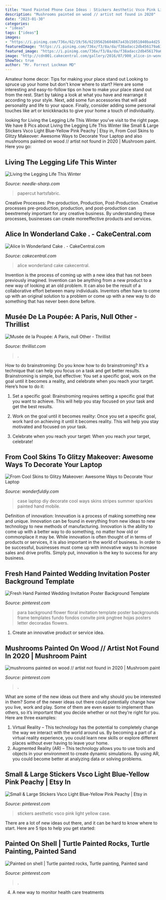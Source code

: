 ```yaml
---
title: "Hand Painted Phone Case Ideas : Stickers Aesthetic Vsco Pink Light Yellow Case"
description: "Mushrooms painted on wood // artist not found in 2020"
date: "2023-01-30"
categories:
- "ideas"
tags: ["ideas"]
images:
- "https://i.pinimg.com/736x/62/19/56/6219562b604867a43b15051040ba4d25.jpg"
featuredImage: "https://i.pinimg.com/736x/f3/8a/da/f38adacc2db456179a61f0b202f71d1c.jpg"
featured_image: "https://i.pinimg.com/736x/f3/8a/da/f38adacc2db456179a61f0b202f71d1c.jpg"
image: "http://cdn001.cakecentral.com/gallery/2016/07/900_alice-in-wonderland-cake-89502542Dsy.jpg"
ShowToc: true
author: "Mr. Forrest Lockman MD"
---
```



Amateur home decor: Tips for making your place stand out
Looking to spruce up your home but don't know where to start? Here are some interesting and easy-to-follow tips on how to make your place stand out from the rest. Start by taking a look at what you have and rearrange it according to your style. Next, add some fun accessories that will add personality and life to your space. Finally, consider adding some personal touches like art or knickknacks to give your home a touch of individuality.

	

		
looking for Living the Legging Life This Winter you've visit to the right page. We have 8 Pics about Living the Legging Life This Winter like Small &amp; Large Stickers Vsco Light Blue-Yellow Pink Peachy | Etsy in, From Cool Skins to Glitzy Makeover: Awesome Ways to Decorate Your Laptop and also mushrooms painted on wood // artist not found in 2020 | Mushroom paint. Here you go:
		
    
## Living The Legging Life This Winter

<img loading=lazy src="https://cdn.shopify.com/s/files/1/2016/4075/files/OLLFront_1200x_34f34753-a881-4513-afee-ef773faa5650_480x480.jpg?v=1607961816" onerror="this.onerror=null;this.src='https://tse2.mm.bing.net/th?id=OIP.DQK_lxonpr4uhNuSvf5y5QAAAA&amp;pid=15.1';" alt="Living the Legging Life This Winter">

_Source: needle-sharp.com_

>papercut hartsfabric. 

	

Creative Processes: Pre-production, Production, Post-Production.
Creative processes pre-production, production, and post-production can beextremely important for any creative business. By understanding these processes, businesses can create moreeffective products and services.

    
## Alice In Wonderland Cake . - CakeCentral.com

<img loading=lazy src="http://cdn001.cakecentral.com/gallery/2016/07/900_alice-in-wonderland-cake-89502542Dsy.jpg" onerror="this.onerror=null;this.src='https://tse1.mm.bing.net/th?id=OIP.9CCPoyjmwxrND1-eH8hY5wHaLH&amp;pid=15.1';" alt="Alice In Wonderland Cake . - CakeCentral.com">

_Source: cakecentral.com_

>alice wonderland cake cakecentral. 

	

Invention is the process of coming up with a new idea that has not been previously imagined. Invention can be anything from a new product to a new way of looking at an old problem. It can also be the result of a collaborative effort between many individuals. Inventors often have to come up with an original solution to a problem or come up with a new way to do something that has never been done before.

    
## Musée De La Poupée: A Paris, Null Other - Thrillist

<img loading=lazy src="https://assets3.thrillist.com/v1/image/1673649/1200x600/scale;" onerror="this.onerror=null;this.src='https://tse1.mm.bing.net/th?id=OIP.KmdRo6hgN9MX46KiiYUgLAHaFj&amp;pid=15.1';" alt="Musée de la Poupée: A Paris, null Other - Thrillist">

_Source: thrillist.com_

>. 

	

How to do brainstroming:
Do you know how to do brainstroming? It’s a technique that can help you focus on a task and get better results. Brainstroming is simple, but effective: You set a specific goal, work on the goal until it becomes a reality, and celebrate when you reach your target. Here’s how to do it: 
1. Set a specific goal: Brainstroming requires setting a specific goal that you want to achieve. This will help you stay focused on your task and get the best results. 

2. Work on the goal until it becomes reality: Once you set a specific goal, work hard on achieving it until it becomes reality. This will help you stay motivated and focused on your task. 

3. Celebrate when you reach your target: When you reach your target, celebrate!

    
## From Cool Skins To Glitzy Makeover: Awesome Ways To Decorate Your Laptop

<img loading=lazy src="https://cdn.wonderfuldiy.com/wp-content/uploads/2017/11/Stripes-and-sparkles-hand-painted-case.jpg" onerror="this.onerror=null;this.src='https://tse4.mm.bing.net/th?id=OIP.9AY0-Y_W8ISrq2TIP9ZUowHaEL&amp;pid=15.1';" alt="From Cool Skins to Glitzy Makeover: Awesome Ways to Decorate Your Laptop">

_Source: wonderfuldiy.com_

>case laptop diy decorate cool ways skins stripes summer sparkles painted hand mobile. 

	

Definition of innovation:
Innovation is a process of making something new and unique. Innovation can be found in everything from new ideas to new technology to new methods of manufacturing. Innovation is the ability to come up with a better way to do something, no matter how old or commonplace it may be.
While innovation is often thought of in terms of products or services, it is also important in the world of business. In order to be successful, businesses must come up with innovative ways to increase sales and drive profits. Simply put, innovation is the key to success for any business.

    
## Fresh Hand Painted Wedding Invitation Poster Background Template

<img loading=lazy src="https://i.pinimg.com/736x/5b/e2/00/5be2000962402fdd663b578fd148f82f.jpg" onerror="this.onerror=null;this.src='https://tse2.mm.bing.net/th?id=OIP.Vxl2BmTWOvaXnWpYizk2jQHaLH&amp;pid=15.1';" alt="Fresh Hand Painted Wedding Invitation Poster Background Template">

_Source: pinterest.com_

>para background flower floral invitation template poster backgrounds frame templates fundo fondos convite pink pngtree hojas posters letter decoradas flowers. 

	

1. Create an innovative product or service idea.

    
## Mushrooms Painted On Wood // Artist Not Found In 2020 | Mushroom Paint

<img loading=lazy src="https://i.pinimg.com/736x/62/19/56/6219562b604867a43b15051040ba4d25.jpg" onerror="this.onerror=null;this.src='https://tse3.mm.bing.net/th?id=OIP.7yUW3RhvPAbXl2TbSFYs6wHaKN&amp;pid=15.1';" alt="mushrooms painted on wood // artist not found in 2020 | Mushroom paint">

_Source: pinterest.com_

>. 

	

What are some of the new ideas out there and why should you be interested in them?
Some of the newer ideas out there could potentially change how you live, work and play. Some of them are even easier to implement than others, so it’s important that you decide whether or not they’re right for you. Here are three examples: 
1) Virtual Reality – This technology has the potential to completely change the way we interact with the world around us. By becoming a part of a virtual reality experience, you could learn new skills or explore different places without ever having to leave your home. 
2) Augmented Reality (AR) – This technology allows you to use tools and objects in your environment to create dynamic simulations. By using AR, you could become better at analyzing data or solving problems.

    
## Small &amp; Large Stickers Vsco Light Blue-Yellow Pink Peachy | Etsy In

<img loading=lazy src="https://i.pinimg.com/736x/f3/8a/da/f38adacc2db456179a61f0b202f71d1c.jpg" onerror="this.onerror=null;this.src='https://tse3.mm.bing.net/th?id=OIP.6wuWgW5YaJWyFvbss1SS5AHaKk&amp;pid=15.1';" alt="Small &amp; Large Stickers Vsco Light Blue-Yellow Pink Peachy | Etsy in">

_Source: pinterest.com_

>stickers aesthetic vsco pink light yellow case. 

	

There are a lot of new ideas out there, and it can be hard to know where to start. Here are 5 tips to help you get started: 

    
## Painted On Shell | Turtle Painted Rocks, Turtle Painting, Painted Sand

<img loading=lazy src="https://i.pinimg.com/originals/66/ec/9b/66ec9bd40c1c02de77398ad82dc00dea.jpg" onerror="this.onerror=null;this.src='https://tse4.mm.bing.net/th?id=OIP.eGeF6Hsl9uyJ3i9NHW7cugHaJ4&amp;pid=15.1';" alt="Painted on shell | Turtle painted rocks, Turtle painting, Painted sand">

_Source: pinterest.com_

>. 

	

4. A new way to monitor health care treatments

